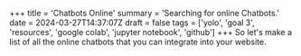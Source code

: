 +++
title = 'Chatbots Online'
summary = 'Searching for online Chatbots.'
date = 2024-03-27T14:37:07Z
draft = false
tags = ['yolo', 'goal 3', 'resources', 'google colab', 'jupyter notebook', 'github']
+++
So let's make a list of all the online chatbots that you can integrate into your website.

